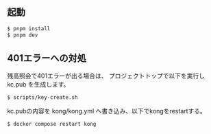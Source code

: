 

## 起動
```bash
$ pnpm install
$ pnpm dev
```

## 401エラーへの対処
残高照会で401エラーが出る場合は、
プロジェクトトップで以下を実行し kc.pub を生成します。
```
$ scripts/key-create.sh
```
kc.pubの内容を kong/kong.yml へ書き込み、以下でkongをrestartする。

```
$ docker compose restart kong
```
